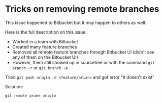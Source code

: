 # Tricks on removing remote branches

This issue happened to Bitbucket but it may happen to others as well.

Here is the full description on this issue:

- Worked in a team with Bitbucket
- Created many feature branches
- Removed all remote feature branches through Bitbucket UI (didn't see any of them on the Bitbucket UI)
- However, them still showed up in sourcetree or with the command `git branch -r` or `git branch -a`

Tried `git push origin -d <feature/brian>` and got error "it doesn't exist"

Solution:

`git remote prune origin`
